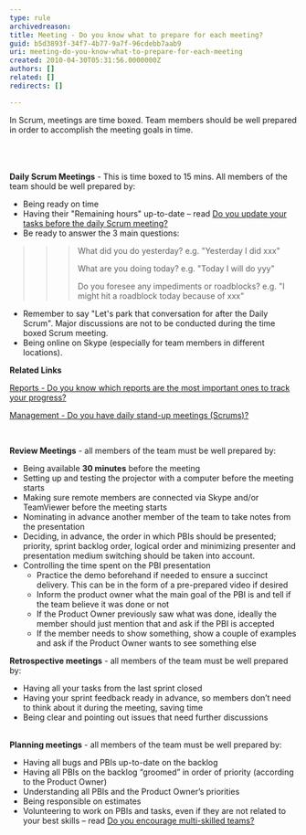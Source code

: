 ```yaml
---
type: rule
archivedreason: 
title: Meeting - Do you know what to prepare for each meeting?
guid: b5d3893f-34f7-4b77-9a7f-96cdebb7aab9
uri: meeting-do-you-know-what-to-prepare-for-each-meeting
created: 2010-04-30T05:31:56.0000000Z
authors: []
related: []
redirects: []

---
```



In Scrum, meetings are time boxed. Team members should be well prepared in order to&#160;accomplish the meeting goals in time.&#160;<br><br>
<br><excerpt class='endintro'></excerpt><br>
<p>
   <strong>Daily Scrum Meetings</strong> - This is time boxed to 15 mins. All members of the team&#160;should be well prepared by&#58;</p><ul><li>Being&#160;ready on&#160;time </li><li>Having their &quot;Remaining hours&quot; up-to-date – read 
      <a href="/Pages/DailyScrumUpdateTasks.aspx" shape="rect">Do you update your tasks before the daily Scrum meeting?</a> </li><li>Be ready to answer&#160;the 3 main questions&#58;</li></ul><blockquote dir="ltr" style="margin-right&#58;0px;"><blockquote dir="ltr" style="margin-right&#58;0px;"><blockquote dir="ltr" style="margin-right&#58;0px;"><p>What did you do yesterday?&#160;e.g. &quot;Yesterday I did xxx&quot;</p><p>What&#160;are you&#160;doing today?&#160;e.g.&#160;&quot;Today I will do&#160;yyy&quot;&#160;</p><p>Do you foresee​&#160;any&#160;impediments or roadblocks?&#160;e.g. &quot;I might hit a roadblock today because of xxx&quot;</p></blockquote></blockquote></blockquote><ul><li>Remember to say &quot;Let's park&#160;that conversation for after the Daily Scrum&quot;.&#160;Major discussions are not to be conducted during the time boxed Scrum meeting.</li><li>Being online on Skype (especially for team members in different locations).&#160;</li></ul><p>
   <strong>Related Links</strong></p><p>
   <a href="/Pages/TrackProgress.aspx">Reports - Do you know which reports are the most important ones to track your progress? </a></p><p>
   <a href="/_layouts/15/FIXUPREDIRECT.ASPX?WebId=3dfc0e07-e23a-4cbb-aac2-e778b71166a2&amp;TermSetId=07da3ddf-0924-4cd2-a6d4-a4809ae20160&amp;TermId=731a3f5d-a266-4944-876c-a45afa82832f">Management - Do you have daily stand-up meetings (Scrums)? </a></p><p>&#160;</p><p>
   <strong>Review Meetings</strong> - all members of the team must be well prepared by&#58;</p><ul><li>Being available 
      <strong>30 minutes</strong> before the meeting </li><li>Setting up and testing the projector with&#160;a computer before the meeting starts </li><li>Making sure remote members are connected via Skype and/or TeamViewer before the meeting starts </li><li>Nominating in advance another member of the team to take notes from the presentation </li><li>Deciding, in advance, the order in which PBIs&#160;should be presented; priority, sprint backlog order, logical order and minimizing presenter and presentation medium switching should be taken into account. </li><li>Controlling the time spent on the PBI&#160;presentation 
      <ul><li>Practice the demo beforehand if needed to ensure a succinct delivery.&#160;<span style="background-color&#58;initial;">This can be in the form of a pre-prepared video if desired</span><span style="background-color&#58;initial;">​</span></li><li>Inform the product owner what the main goal of the PBI is and t<span style="background-color&#58;initial;">ell if the team believe it was done or not</span></li><li>If the Product Owner previously saw what was done, ideally the member should just mention that and ask if the PBI&#160;is accepted </li><li>If the member needs to show something, show a couple of examples and ask if the Product Owner wants to see something else</li></ul></li></ul><p>
   <strong>Retrospective meetings</strong> - all members of the team must be well prepared by&#58;</p><ul><li>Having all your tasks from the last sprint closed </li><li>Having your sprint feedback ready in advance, so members don’t need to think about it during the meeting, saving time </li><li>Being clear and pointing out issues that need further discussions </li></ul><p>
   <strong>
      <br>Planning meetings</strong> - all members of the team must be well prepared by&#58;</p><ul><li>Having all bugs and&#160;PBIs&#160;up-to-date on the backlog </li><li>Having all PBIs&#160;on the backlog “groomed” in order of priority (according to the Product Owner)​</li><li>Understanding all PBIs&#160;and the&#160;Product Owner’s priorities </li><li>Being responsible on estimates </li><li>Volunteering to work on&#160;PBIs&#160;and tasks, even if they are not related to your best skills – read 
      <a href="/Pages/BeingMultiSkilled.aspx" shape="rect">Do you encourage multi-skilled teams?</a> &#160; </li></ul>​


